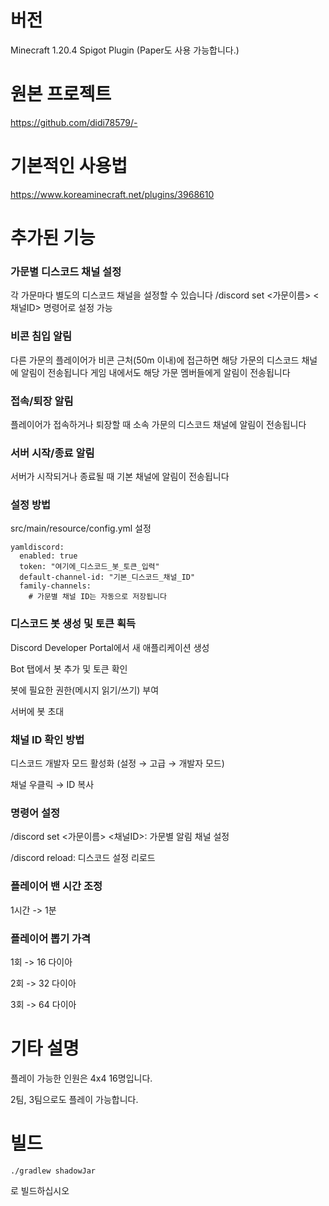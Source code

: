# 버전
Minecraft 1.20.4
Spigot Plugin
(Paper도 사용 가능합니다.)


# 원본 프로젝트
https://github.com/didi78579/-

# 기본적인 사용법
https://www.koreaminecraft.net/plugins/3968610

# 추가된 기능
### 가문별 디스코드 채널 설정
각 가문마다 별도의 디스코드 채널을 설정할 수 있습니다
/discord set <가문이름> <채널ID> 명령어로 설정 가능


### 비콘 침입 알림
다른 가문의 플레이어가 비콘 근처(50m 이내)에 접근하면 해당 가문의 디스코드 채널에 알림이 전송됩니다
게임 내에서도 해당 가문 멤버들에게 알림이 전송됩니다


### 접속/퇴장 알림
플레이어가 접속하거나 퇴장할 때 소속 가문의 디스코드 채널에 알림이 전송됩니다


### 서버 시작/종료 알림
서버가 시작되거나 종료될 때 기본 채널에 알림이 전송됩니다


### 설정 방법
src/main/resource/config.yml 설정

    yamldiscord:
      enabled: true
      token: "여기에_디스코드_봇_토큰_입력"
      default-channel-id: "기본_디스코드_채널_ID"
      family-channels:
        # 가문별 채널 ID는 자동으로 저장됩니다


### 디스코드 봇 생성 및 토큰 획득

Discord Developer Portal에서 새 애플리케이션 생성

Bot 탭에서 봇 추가 및 토큰 확인

봇에 필요한 권한(메시지 읽기/쓰기) 부여

서버에 봇 초대


### 채널 ID 확인 방법

디스코드 개발자 모드 활성화 (설정 → 고급 → 개발자 모드)

채널 우클릭 → ID 복사


### 명령어 설정

/discord set <가문이름> <채널ID>: 가문별 알림 채널 설정

/discord reload: 디스코드 설정 리로드


### 플레이어 밴 시간 조정
1시간 -> 1분

### 플레이어 뽑기 가격
1회 -> 16 다이아

2회 -> 32 다이아

3회 -> 64 다이아


# 기타 설명
플레이 가능한 인원은 4x4 16명입니다.

2팀, 3팀으로도 플레이 가능합니다.


# 빌드
    ./gradlew shadowJar
로 빌드하십시오

